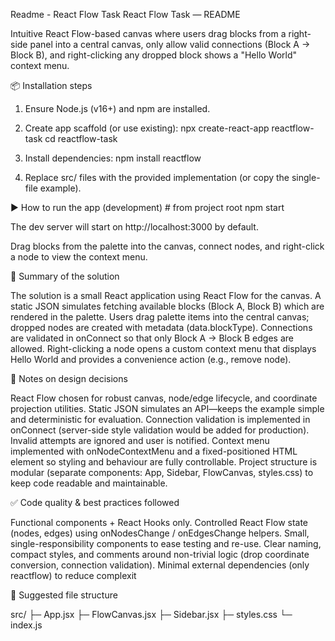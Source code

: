 Readme - React Flow Task
React Flow Task — README

Intuitive React Flow-based canvas where users drag blocks from a right-side panel into a central canvas, only allow valid connections (Block A → Block B), and right-clicking any dropped block shows a "Hello World" context menu.

📦 Installation steps

1. Ensure Node.js (v16+) and npm are installed.

2. Create app scaffold (or use existing):
       npx create-react-app reactflow-task
       cd reactflow-task
   
3. Install dependencies:
       npm install reactflow
4. Replace src/ files with the provided implementation (or copy the single-file example).


▶️ How to run the app (development)
       # from project root
       npm start

The dev server will start on http://localhost:3000 by default.

Drag blocks from the palette into the canvas, connect nodes, and right-click a node to view the context menu.

🧾 Summary of the solution

The solution is a small React application using React Flow for the canvas. A static JSON simulates fetching available blocks (Block A, Block B) which are rendered in the palette. Users drag palette items into the central canvas; dropped nodes are created with metadata (data.blockType). Connections are validated in onConnect so that only Block A → Block B edges are allowed. Right-clicking a node opens a custom context menu that displays Hello World and provides a convenience action (e.g., remove node).

🧭 Notes on design decisions

React Flow chosen for robust canvas, node/edge lifecycle, and coordinate projection utilities.
Static JSON simulates an API—keeps the example simple and deterministic for evaluation.
Connection validation is implemented in onConnect (server-side style validation would be added for production). Invalid attempts are ignored and user is notified.
Context menu implemented with onNodeContextMenu and a fixed-positioned HTML element so styling and behaviour are fully controllable.
Project structure is modular (separate components: App, Sidebar, FlowCanvas, styles.css) to keep code readable and maintainable.


✅ Code quality & best practices followed

Functional components + React Hooks only.
Controlled React Flow state (nodes, edges) using onNodesChange / onEdgesChange helpers.
Small, single-responsibility components to ease testing and re-use.
Clear naming, compact styles, and comments around non-trivial logic (drop coordinate conversion, connection validation).
Minimal external dependencies (only reactflow) to reduce complexit

📁 Suggested file structure

src/
├─ App.jsx
├─ FlowCanvas.jsx
├─ Sidebar.jsx
├─ styles.css
└─ index.js


